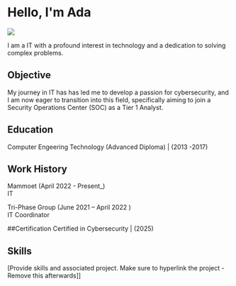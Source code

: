 # Hello, I'm Ada
<a href="https://www.linkedin.com/in/ada-amadasun/"><img src="https://img.shields.io/badge/-LinkedIn-0072b1?&style=for-the-badge&logo=linkedin&logoColor=white" /></a>

I am a IT  with a profound interest in technology and a dedication to solving complex problems.

## Objective
My journey in IT has has led me to develop a passion for cybersecurity, and I am now eager to transition into this field, specifically aiming to join a Security Operations Center (SOC) as a Tier 1 Analyst.

## Education
Computer Engeering Technology (Advanced Diploma) | (2013 -2017)

## Work History
<p> Mammoet                             (April 2022 - Present_) <br> IT </p> 


<p> Tri-Phase Group                    (June 2021 – April 2022 )  <br> IT Coordinator </p>


##Certification
Certified in Cybersecurity | (2025) 

## Skills
[Provide skills and associated project. Make sure to hyperlink the project - Remove this afterwards]]

